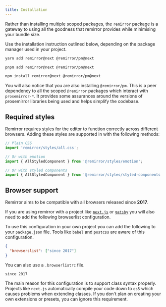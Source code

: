 ```yaml
---
title: Installation
---
```


Rather than installing multiple scoped packages, the `remirror` package is a gateway to using all the goodness that remirror provides while minimising your bundle size.

Use the installation instruction outlined below, depending on the package manager used in your project.

```bash
yarn add remirror@next @remirror/pm@next
```

```bash
pnpm add remirror@next @remirror/pm@next
```

```bash
npm install remirror@next @remirror/pm@next
```

You will also notice that you are also installing `@remirror/pm`. This is a peer dependency to all the scoped `@remirror` packages which interact with `prosemirror-*`. It provides some assurances around the versions of prosemirror libraries being used and helps simplify the codebase.

## Required styles

Remirror requires styles for the editor to function correctly across different browsers. Adding these styles are supported in with the following methods:

```Javascript
// Plain CSS
import 'remirror/styles/all.css';
```

```Javascript
// Or with emotion
import { AllStyledComponent } from '@remirror/styles/emotion';
```

```Javascript
// Or with styled components
import { AllStyledComponent } from '@remirror/styles/styled-components';
```

## Browser support

Remirror aims to be compatible with all browsers released since **2017**.

If you are using remirror with a project like [`next.js`](https://nextjs.org/) or [`gatsby`](https://www.gatsbyjs.org/) you will also need to add the following browserlist configuration.

To use this configuration in your own project you can add the following to your `package.json` file. Tools like `babel` and `postcss` are aware of this configuration.

```json
{
  "browserslist": ["since 2017"]
}
```

You can also use a `.browserlistrc` file.

```markup
since 2017
```

The main reason for this configuration is to support class syntax properly. Projects like `next.js` automatically compile your code down to `es5` which causes problems when extending classes. If you don't plan on creating your own extensions or presets, you can ignore this requirement.
